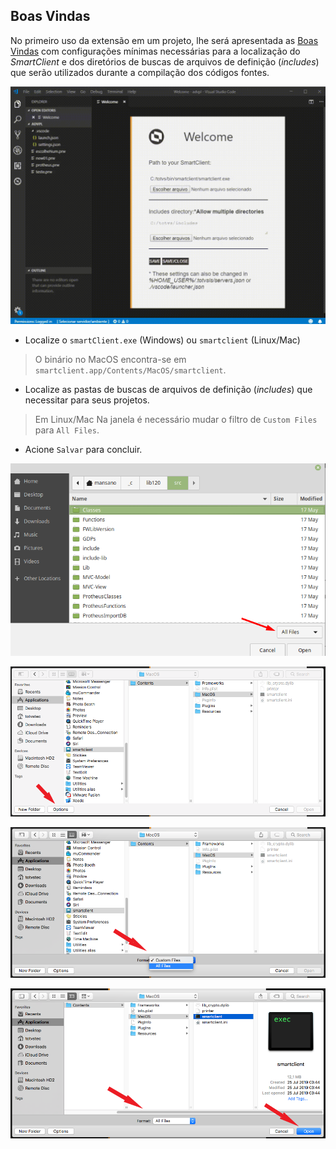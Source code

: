## Boas Vindas

No primeiro uso da extensão em um projeto, lhe será apresentada as [Boas Vindas](docs/welcome.md) com configurações mínimas necessárias para a localização do _SmartClient_ e dos diretórios de buscas de arquivos de definição (_includes_) que serão utilizados durante a compilação dos códigos fontes.

![Welcome Page](./gifs/Welcome.gif)

- Localize o `smartClient.exe` (Windows) ou `smartclient` (Linux/Mac)
>  O binário no MacOS encontra-se em `smartclient.app/Contents/MacOS/smartclient`.
- Localize as pastas de buscas de arquivos de definição (_includes_) que necessitar para seus projetos.
> Em Linux/Mac Na janela é necessário mudar o filtro de `Custom Files` para `All Files`.
- Acione `Salvar` para concluir.


![Welcome Page on Linux](./welcome/Welcome_Linux1.png)

![Welcome Page on MacOS 1](./welcome/Welcome_MacOS1.png)

![Welcome Page on MacOS 2](./welcome/Welcome_MacOS2.png)

![Welcome Page on MacOS 3](./welcome/Welcome_MacOS3.png)
